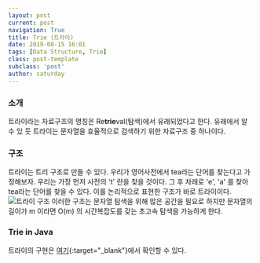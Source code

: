 ```yaml
---
layout: post
current: post
navigation: True
title: Trie (트라이)
date: 2019-08-15 16:01
tags: [Data Structure, Trie]
class: post-template
subclass: 'post'
author: saturday
---
```


### 소개
트라이라는 자료구조의 명칭은 Re**trie**val(탐색)에서 유래되었다고 한다.
유래에서 알 수 있 듯 트라이는 문자열을 효율적으로 검색하기 위한 자료구조 중 하나이다.

### 구조
트라이는 트리 구조로 만들 수 있다.
우리가 영어사전에서 tea라는 단어를 찾는다고 가정해보자. 우리는 가장 먼저 사전의 't' 란을 찾을 것이다. 그 후 차례로 'e', 'a' 를 찾아 tea라는 단어를 찾을 수 있다. 이를 논리적으로 표현한 구조가 바로 트라이이다.
![트라이 구조](/assets/images/trie-example.svg?sanitize=true)
이러한 구조는 문자열 탐색을 위해 많은 공간을 필요로 하지만 문자열의 길이가 m 이라면 O(m) 의 시간복잡도를 갖는 초고속 탐색을 가능하게 한다.

### Trie in Java
트라이의 구현은 [여기](https://www.baeldung.com/trie-java){:target="_blank"}에서 확인할 수 있다. 